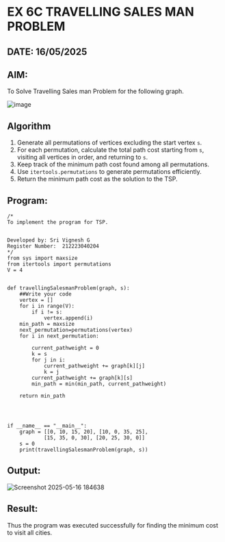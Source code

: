 # EX 6C TRAVELLING SALES MAN PROBLEM
## DATE: 16/05/2025
## AIM:
To Solve Travelling Sales man Problem for the following graph.

![image](https://github.com/user-attachments/assets/653921a4-3d7b-4691-9b41-735e80f7af0b)



## Algorithm

1. Generate all permutations of vertices excluding the start vertex `s`.
2. For each permutation, calculate the total path cost starting from `s`, visiting all vertices in order, and returning to `s`.
3. Keep track of the minimum path cost found among all permutations.
4. Use `itertools.permutations` to generate permutations efficiently.
5. Return the minimum path cost as the solution to the TSP.
 

## Program:
```
/*
To implement the program for TSP.


Developed by: Sri Vignesh G
Register Number:  212223040204
*/
from sys import maxsize
from itertools import permutations
V = 4
 

def travellingSalesmanProblem(graph, s):
    ##Write your code
    vertex = [] 
    for i in range(V): 
        if i != s: 
            vertex.append(i) 
    min_path = maxsize 
    next_permutation=permutations(vertex)
    for i in next_permutation:

        current_pathweight = 0
        k = s 
        for j in i: 
            current_pathweight += graph[k][j] 
            k = j 
        current_pathweight += graph[k][s] 
        min_path = min(min_path, current_pathweight) 
         
    return min_path
   
 
 

if __name__ == "__main__":
    graph = [[0, 10, 15, 20], [10, 0, 35, 25],
            [15, 35, 0, 30], [20, 25, 30, 0]]
    s = 0
    print(travellingSalesmanProblem(graph, s))
```

## Output:
![Screenshot 2025-05-16 184638](https://github.com/user-attachments/assets/cc782a29-9900-4e5a-8b93-c591b25cecfe)



## Result:
Thus the program was executed successfully for finding the minimum cost to visit all cities.
